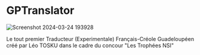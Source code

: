 # **GPTranslator**
![Screenshot 2024-03-24 193928](https://github.com/user-attachments/assets/fc604918-7931-4280-847d-d832e5672e42)

Le tout premier Traducteur (Experimentale) Français-Créole Guadeloupéen créé par Léo TOSKU dans le cadre du concour "Les Trophées NSI"
